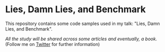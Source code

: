 # Lies, Damn Lies, and Benchmark

This repository contains some code samples used in my talk: "Lies, Damn Lies, and Benchmark".

_All the study will be shared across some articles and eventually, a book._ (Follow me on [Twitter][] for further information)

[Twitter]: https://twitter.com/_rafaelgss
